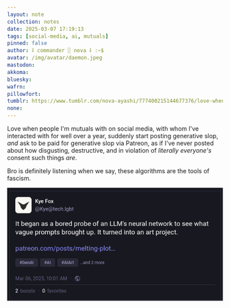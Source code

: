 ```yaml
---
layout: note
collection: notes
date: 2025-03-07 17:19:13
tags: [social-media, ai, mutuals]
pinned: false
author: ⸸ commander ░ nova ⸸ :~$
avatar: /img/avatar/daemon.jpeg
mastodon: 
akkoma: 
bluesky: 
wafrn: 
pillowfort: 
tumblr: https://www.tumblr.com/nova-ayashi/777400215144677376/love-when-people-im-mutuals-with-on-social-media
none: 
---
```

Love when people I'm mutuals with on social media, with whom I've interacted with for well over a year, suddenly start posting generative slop, *and* ask to be paid for generative slop via Patreon, as if I've never posted about how disgusting, destructive, and in violation of *literally everyone's* consent such things *are*.

Bro is definitely listening when we say, these algorithms are the tools of fascism.

<img src="/img/notes/theft-enjoyer/kye.png">